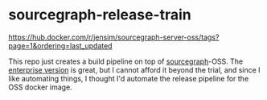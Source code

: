 # sourcegraph-release-train

https://hub.docker.com/r/jensim/sourcegraph-server-oss/tags?page=1&ordering=last_updated

This repo just creates a build pipeline on top of [sourcegraph](https://github.com/sourcegraph/sourcegraph)-OSS.
The [enterprise version](https://hub.docker.com/r/sourcegraph/server) is great, but I cannot afford it beyond the trial, and since I like automating things,
I thought I'd automate the release pipeline for the OSS docker image.
